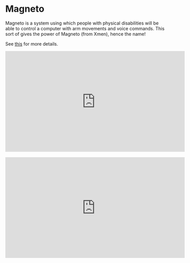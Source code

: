 Magneto
=======
Magneto is a system using which people with physical disabilities will be able to control a computer with arm movements and voice commands. This sort of gives the power of Magneto (from Xmen), hence the name!  

See [this](http://lifepluslinux.blogspot.in/2015/02/gyroscope-accelerometer-geomagnetometer.html) for more details.  

<iframe width="560" height="315" src="https://www.youtube.com/embed/KwDT-jdFseQ" frameborder="0" allowfullscreen></iframe><br /><br/>
<iframe width="560" height="315" src="https://www.youtube.com/embed/bbGgnCgv9rE" frameborder="0" allowfullscreen></iframe>
